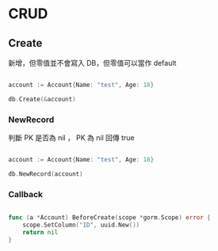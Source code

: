 # CRUD

## Create

新增，但零值並不會寫入 DB，但零值可以當作 default

```go

account := Account{Name: "test", Age: 18}

db.Create(&account)

```

### NewRecord

判斷 PK 是否為 nil ， PK 為 nil 回傳 true

```go

account := Account{Name: "test", Age: 18}

db.NewRecord(account)

```

### Callback

```go

func (a *Account) BeforeCreate(scope *gorm.Scope) error {
    scope.SetColumn("ID", uuid.New())
    return nil
}

```
